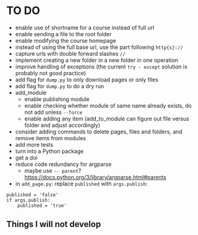 # TO DO
* enable use of shortname for a course instead of full url
* enable sending a file to the root folder
* enable modifying the course homepage
* instead of using the full base url, use the part following `http{s}://`
* capture urls with double forward slashes `//`
* implement creating a new folder in a new folder in one operation
* improve handling of exceptions (the current `try - except` solution is probably not good practice)
* add flag for `dump.py` to only download pages or only files
* add flag for `dump.py` to do a dry run
* add_module
  - enable publishing module
  - enable checking whether module of same name already exists, do not add unless `--force`
  - enable adding any item (add_to_module can figure out file versus folder and adjust accordingly)
* consider adding commands to delete pages, files and folders, and remove items from modules
* add more tests
* turn into a Python package
* get a doi
* reduce code redundancy for argparse
  - maybe use `-- parent`? https://docs.python.org/3/library/argparse.html#parents
* in `add_page.py`: replace `published` with `args.publish`:
```
published = 'false'
if args.publish:
    published = 'true'
```

## Things I will not develop
